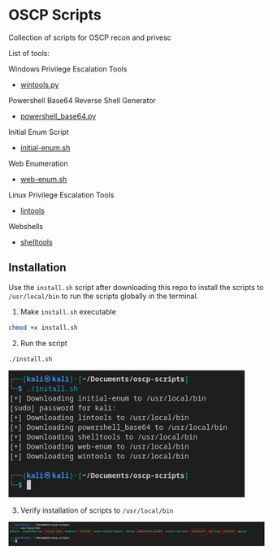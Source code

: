 # OSCP Scripts
Collection of scripts for OSCP recon and privesc

List of tools:

Windows Privilege Escalation Tools
- [wintools.py](wintools/README.md)

Powershell Base64 Reverse Shell Generator
- [powershell_base64.py](powershell-rev/README.md)

Initial Enum Script
- [initial-enum.sh](initial-enum/README.md)

Web Enumeration
- [web-enum.sh](web-enum/README.md)

Linux Privilege Escalation Tools
- [lintools](lintools/README.md)

Webshells
- [shelltools](shelltools/README.md)

## Installation
Use the `install.sh` script after downloading this repo to install the scripts to `/usr/local/bin` to run the scripts globally in the terminal.

1. Make `install.sh` executable
```bash
chmod +x install.sh
```
2. Run the script
```bash
./install.sh
```
![Alt text](image-1.png)

3. Verify installation of scripts to `/usr/local/bin`

![Alt text](image.png)